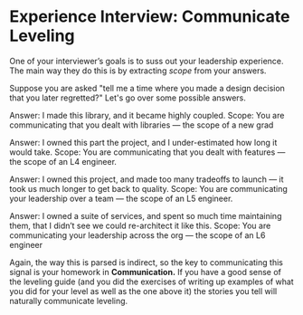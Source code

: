 # Experience Interview: Communicate Leveling
One of your interviewer’s goals is to suss out your leadership experience. The main way they do this is by extracting *scope* from your answers.

Suppose you are asked "tell me a time where you made a design decision that you later regretted?" Let's go over some possible answers.

Answer: I made this library, and it became highly coupled.
Scope: You are communicating that you dealt with libraries — the scope of a new grad

Answer: I owned this part the project, and I under-estimated how long it would take.
Scope: You are communicating that you dealt with features — the scope of an L4 engineer.

Answer: I owned this project, and made too many tradeoffs to launch — it took us much longer to get back to quality.
Scope: You are communicating your leadership over a team — the scope of an L5 engineer.

Answer: I owned a suite of services, and spent so much time maintaining them, that I didn’t see we could re-architect it like this.
Scope: You are communicating your leadership across the org — the scope of an L6 engineer

Again, the way this is parsed is indirect, so the key to communicating this signal is your homework in **Communication.** If you have a good sense of the leveling guide (and you did the exercises of writing up examples of what you did for your level as well as the one above it) the stories you tell will naturally communicate leveling.
